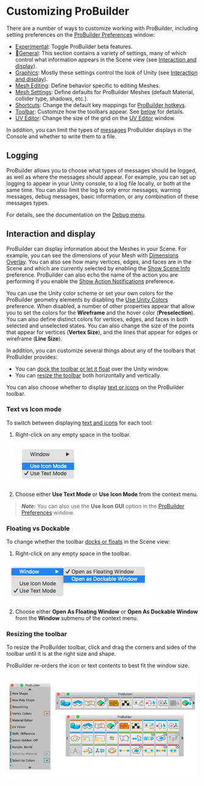 # Customizing ProBuilder

There are a number of ways to customize working with ProBuilder, including setting preferences on the [ProBuilder Preferences](preferences.md) window:

* [Experimental](preferences.md#experimental): Toggle ProBuilder beta features.
* [General](preferences.md#general): This section contains a variety of settings, many of which control what information appears in the Scene view (see [Interaction and display](#toolbar)).
* [Graphics](preferences.md#graphics): Mostly these settings control the look of Unity (see [Interaction and display](#toolbar)).
* [Mesh Editing](preferences.md#mesh-editing): Define behavior specific to editing Meshes.
* [Mesh Settings](preferences.md#mesh-settings): Define defaults for ProBuilder Meshes (default Material, collider type, shadows, etc.).
* [Shortcuts](preferences.md#shortcuts): Change the default key mappings for [ProBuilder hotkeys](hotkeys.md).
* [Toolbar](preferences.md#toolbar): Customize how the toolbars appear. See [below](#toolbar) for details.
* [UV Editor](preferences.md#uv-editor): Change the size of the grid on the [UV Editor](uv-editor.md) window.

In addition, you can limit the types of [messages](#logging) ProBuilder displays in the Console and whether to write them to a file. 



<a name="logging"></a>

## Logging

ProBuilder allows you to choose what types of messages should be logged, as well as where the messages should appear. For example, you can set up logging to appear in your Unity console, to a log file locally, or both at the same time. You can also limit the log to only error messages, warning messages, debug messages, basic information, or any combination of these messages types. 

For details, see the documentation on the [Debug menu](menu-debug.md).



<a name="toolbar"></a>

## Interaction and display

ProBuilder can display information about the Meshes in your Scene. For example, you can see the dimensions of your Mesh with [Dimensions Overlay](menu-dimover.md). You can also see how many vertices, edges, and faces are in the Scene and which are currently selected by enabling the [Show Scene Info](preferences.md#info_overlay) preference. ProBuilder can also echo the name of the action you are performing if you enable the [Show Action Notifications](preferences.md#general) preference.

You can use the Unity color scheme or set your own colors for the ProBuilder geometry elements by disabling the [Use Unity Colors](preferences.md#unitycolors) preference. When disabled, a number of other properties appear that allow you to set the colors for the **Wireframe** and the hover color (**Preselection**). You can also define distinct colors for vertices, edges, and faces in both selected and unselected states. You can also change the size of the points that appear for vertices (**Vertex Size**), and the lines that appear for edges or wireframe (__Line Size__). 

In addition, you can customize several things about any of the toolbars that ProBuilder provides:

* You can [dock the toolbar or let it float](#dock) over the Unity window.
* You can [resize the toolbar](#resize) both horizontally and vertically. 

You can also choose whether to display [text or icons](toolbar.md#buttonmode) on the ProBuilder toolbar.

<a name="buttons"></a>

### Text vs Icon mode

To switch between displaying [text and icons](toolbar.md#buttonmode) for each tool:

1. Right-click on any empty space in the toolbar. 

	![Use Text Mode or Use Icon Mode](images/cus_switchmodes.png)

2. Choose either **Use Text Mode** or **Use Icon Mode** from the context menu.

> ***Note:*** You can also use the __Use Icon GUI__ option in the [ProBuilder Preferences](preferences.md#icongui) window.



<a name="dock"></a>

### Floating vs Dockable

To change whether the toolbar [docks or floats](https://docs.unity3d.com/Manual/CustomizingYourWorkspace.html) in the Scene view:

1. Right-click on any empty space in the toolbar.

  ![Use Floating or Dockable Window](images/cus_switchwindows.png)

2. Choose either **Open As Floating Window** or **Open As Dockable Window** from the **Window** submenu of the context menu.



<a name="resize"></a>

### Resizing the toolbar

To resize the ProBuilder toolbar, click and drag the corners and sides of the toolbar until it is at the right size and shape. 

ProBuilder re-orders the icon or text contents to best fit the window size.

![Text vs Icon modes](images/Toolbar_ResizingExample.png)

